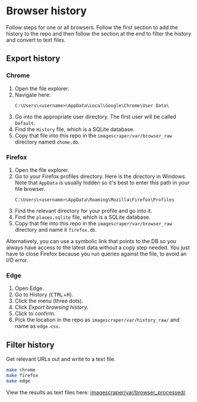 # Browser history

Follow steps for one or all browsers. Follow the first section to add the history to the repo and then follow the section at the end to filter the history and convert to text files.


## Export history

### Chrome

1. Open the file explorer.
1. Navigate here:
    ```
    C:\Users\<username>\AppData\Local\Google\Chrome\User Data\
    ```
1. Go into the appropriate user directory. The first user will be called `Default`.
1. Find the `History` file, which is a SQLite database.
1. Copy that file into this repo in the `imagescraper/var/browser_raw` directory named `chome.db`.

### Firefox

1. Open the file explorer.
1. Go to your Firefox profiles directory. Here is the directory in Windows. Note that `AppData` is usually hidden so it's best to enter this path in your file browser.
    ```
    C:\Users\<username>\AppData\Roaming\Mozilla\Firefox\Profiles
    ```
1. Find the relevant directory for your profile and go into it.
1. Find the `places.sqlite` file, which is a SQLite database.
1. Copy that file into this repo in the `imagescraper/var/browser_raw` directory and name it `firefox.db`.

Alternatively, you can use a symbolic link that points to the DB so you always have access to the latest data without a copy step needed. You just have to close Firefox because you run queries against the file, to avoid an I/O error.


### Edge

1. Open Edge.
1. Go to History (<kbd>CTRL</kbd>+<kbd>H</kbd>).
1. Click the menu (three dots).
1. Click _Export browsing history_.
1. Click to confirm.
1. Pick the location in the repo as `imagescraper/var/history_raw/` and name as `edge.csv`.


## Filter history

Get relevant URLs out and write to a text file.

```sh
make chrome
make firefox
make edge
```

View the results as text files here: [imagescraper/var/browser_processed/](/imagescraper/var/browser_processed/).
